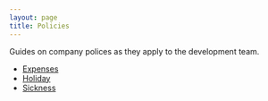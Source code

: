 ```yaml
---
layout: page
title: Policies
---
```


Guides on company polices as they apply to the development team.

* [Expenses](expenses-and-purchases.md)
* [Holiday](holiday.md)
* [Sickness](sickness.md)